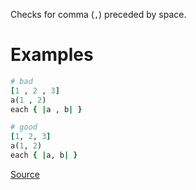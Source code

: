 
Checks for comma (`,`) preceded by space.

# Examples

```ruby
# bad
[1 , 2 , 3]
a(1 , 2)
each { |a , b| }

# good
[1, 2, 3]
a(1, 2)
each { |a, b| }
```

[Source](http://www.rubydoc.info/gems/rubocop/RuboCop/Cop/Layout/SpaceBeforeComma)